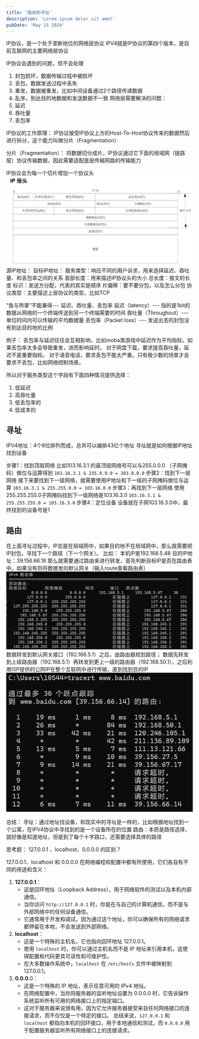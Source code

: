 ```yaml
--- 
title: '路由和寻址' 
description: 'Lorem ipsum dolor sit amet' 
pubDate: 'May 15 2024'  
---
```



IP协议，是一个处于垄断地位的网络层协议
IPV4就是IP协议的第四个版本，是目前互联网的主要网络层协议

IP协议会遇到的问题，但不会处理
1. 封包损坏，数据传输过程中被损坏
2. 丢包，数据发送过程中丢失
3. 重发，数据被重发，比如中间设备通过2个路径传递数据
4. 乱序，到达目的地数据和发送数据不一致
网络层需要解决的问题：
1. 延迟
2. 吞吐量
3. 丢包率

IP协议的工作原理：
IP协议接受IP协议上方的Host-To-Host协议传来的数据然后进行拆分，这个能力叫做分片（Fragmentation）

分片（Fragmentation）：
将数据切分成片，IP协议通过它下面的局域网（链路层）协议传输数据，因此需要适配底层传输网路的传输能力

IP协议会为每一个切片增加一个协议头
![image.png](https://raw.githubusercontent.com/zhangjian00/image/main/20240407112600.png)
源IP地址：
目标IP地址：
服务类型：响应不同的用户诉求，用来选择延迟、吞吐量、和丢包率之间的关系
首部长度：用来描述IP协议头的大小
总长度：报文的长度
标识：发送方分配，代表的其实是顺序
片偏移：要不要分包，以及怎么分包
协议类型：主要描述上层协议的类型，比如TCP

“鱼与熊掌”不能兼得--- 延迟、吞吐量、丢包率
延迟（latency）--- 指的是1bit的数据从网络的一个终端传送到另一个终端需要的时间
吞吐量（Throughout）---单位时间内可以传输的平均数据量
丢包率（Packet loss）--- 发送出去的封包没有到达目的地的比例

例子：
丢包率与延迟往往会互相影响，比如moba类游戏中延迟作为平均指标。如果丢包率太多会导致重发，进而影响延时。
对于网盘下载，要求提高吞吐量，延迟不是重要指标。
对于语音电话，要求丢包不能太严重。只有极少数的场景才会要求不丢包，比如网络控制场景。 

所以对于服务类型这个字段有下面四种情况提供选择：
1. 低延迟
2. 高吞吐量
3. 低丢包率的
4. 低成本的

## 寻址
IPV4地址：4个8位排列而成，总共可以编排43亿个地址
寻址就是如何根据IP地址找到设备


步骤1：找到顶层网络
比如103.16.3.1 的最顶层网络号可以与255.0.0.0 （子网掩码）做位与运算得到
`103.16.3.1 & 255.0.0.0 = 103.0.0.0`
步骤2：找到下一层网络
接下来要找到下一级网络，就需要使用IP地址和下一级的子网掩码做位与运算
`103.16.3.1 & 255.255.0.0 = 103.16.0.0`
步骤3：再找到下一层网络
使用255.255.255.0子网掩码找到下一级网络是103.16.3.0
`103.16.3.1 & 255.255.255.0 = 103.16.3.0`
步骤4：定位设备
设备就在子网103.16.3.0中，最终找到的设备号是1

## 路由
在上面寻址过程中，IP总是在局域网中，如果目的地不在局域网中，那么就需要把IP封包，寻找下一个路径（下一个网关）。
比如：
本机IP是192.168.5.48     目的IP地址：39.156.66.18
那么就需要通过路由来进行转发，首先判断目标IP是否在路由表中，如果没有则将数据发向默认网关（输入route查看路由表）
![image.png](https://raw.githubusercontent.com/zhangjian00/image/main/20240407131006.png)
数据转发到默认网关接口（192.168.5.1）之后，由路由器规划路径；
数据先转发到上级路由器（192.168.5.1）再转发到更上一级的路由器（192.168.50.1），之后利用ISP提供的公网IP在整个互联网中进行传输，直到找到目的IP
![image.png](https://raw.githubusercontent.com/zhangjian00/image/main/20240407131526.png)



总结：
寻址：通过地址找设备，和现实中的寻址是一样的，比如根据地址找到一个公寓，在IPV4协议中寻找到的是一个设备所在的位置
路由：本质是路径选择，就好像是知道地址，但是到了每个十字路口，还需要选择具体的路径

思考题：
127.0.0.1 、localhost、0.0.0.0 的区别？

127.0.0.1、localhost 和 0.0.0.0 在网络编程和配置中都有所使用，它们各自有不同的用途和含义：
1. **127.0.0.1**：
   - 这是回环地址（Loopback Address），用于网络软件的测试以及本机内部通信。
   - 当你访问 `http://127.0.0.1` 时，你是在与自己的计算机通信，而不是与外部网络中的任何设备通信。
   - 它通常用于开发和调试，因为通过这个地址，你可以确保所有的网络请求都停留在本地，不会发送到外部网络。
2. **localhost**：
   - 这是一个特殊的主机名，它也指向回环地址 127.0.0.1。
   - 使用 `localhost` 时，你可以通过主机名而不是 IP 地址来引用本机，这使得配置和代码更具可读性和可维护性。
   - 在大多数操作系统中，`localhost` 在 `/etc/hosts` 文件中被映射到 127.0.0.1。
3. **0.0.0**.0：
   - 这是一个特殊的 IP 地址，表示任意可用的 IPv4 地址。
   - 在网络配置中，当你将服务器的监听地址设置为 0.0.0.0 时，它告诉操作系统监听所有可用的网络接口上的指定端口。
   - 这对于服务器来说很有用，因为它允许服务器接受来自任何网络接口的连接请求，而不仅仅是一个特定的接口。
总结来说，`127.0.0.1` 和 `localhost` 都指向本机的回环接口，用于本地通信和测试，而 `0.0.0.0` 用于配置服务器监听所有网络接口上的连接请求。

